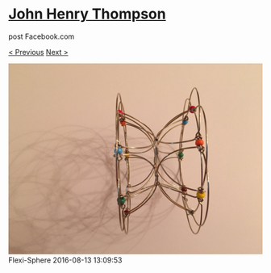 # [John Henry Thompson](../README.md)
post Facebook.com

[< Previous](2016-08-13-10.md) [Next >](2016-08-13-12.md)

[![](../media/2016-08-13/Flexi-Sphere-10.jpg)](../README.md)
Flexi-Sphere
2016-08-13 13:09:53